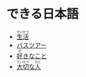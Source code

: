 # できる日本語

- [<ruby>生<rt>せい</rt>活<rt>かつ</rt></ruby>](./seikatsu/index.md)
- [バスツアー](./bus-tour/index.md)
- [<ruby>好<rt>す</rt>きなこと</ruby>](./sukinakoto/index.md)
- [<ruby>大<rt>たい</rt>切<rt>せつ</rt>な<rt></rt>人<rt>ひと</rt></ruby>](./taisetsuna/index.md)
